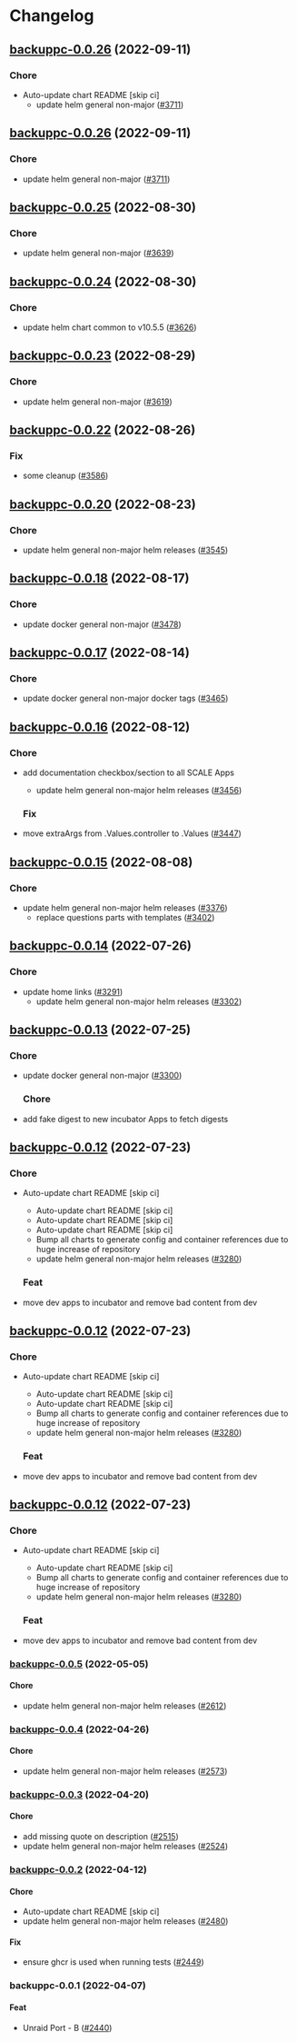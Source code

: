 # Changelog



## [backuppc-0.0.26](https://github.com/truecharts/charts/compare/backuppc-0.0.25...backuppc-0.0.26) (2022-09-11)

### Chore

- Auto-update chart README [skip ci]
  - update helm general non-major ([#3711](https://github.com/truecharts/charts/issues/3711))




## [backuppc-0.0.26](https://github.com/truecharts/charts/compare/backuppc-0.0.25...backuppc-0.0.26) (2022-09-11)

### Chore

- update helm general non-major ([#3711](https://github.com/truecharts/charts/issues/3711))




## [backuppc-0.0.25](https://github.com/truecharts/charts/compare/backuppc-0.0.24...backuppc-0.0.25) (2022-08-30)

### Chore

- update helm general non-major ([#3639](https://github.com/truecharts/charts/issues/3639))




## [backuppc-0.0.24](https://github.com/truecharts/charts/compare/backuppc-0.0.23...backuppc-0.0.24) (2022-08-30)

### Chore

- update helm chart common to v10.5.5 ([#3626](https://github.com/truecharts/charts/issues/3626))




## [backuppc-0.0.23](https://github.com/truecharts/charts/compare/backuppc-0.0.22...backuppc-0.0.23) (2022-08-29)

### Chore

- update helm general non-major ([#3619](https://github.com/truecharts/charts/issues/3619))




## [backuppc-0.0.22](https://github.com/truecharts/charts/compare/backuppc-0.0.20...backuppc-0.0.22) (2022-08-26)

### Fix

- some cleanup ([#3586](https://github.com/truecharts/charts/issues/3586))




## [backuppc-0.0.20](https://github.com/truecharts/charts/compare/backuppc-0.0.19...backuppc-0.0.20) (2022-08-23)

### Chore

- update helm general non-major helm releases ([#3545](https://github.com/truecharts/charts/issues/3545))





## [backuppc-0.0.18](https://github.com/truecharts/charts/compare/backuppc-0.0.17...backuppc-0.0.18) (2022-08-17)

### Chore

- update docker general non-major ([#3478](https://github.com/truecharts/charts/issues/3478))




## [backuppc-0.0.17](https://github.com/truecharts/charts/compare/backuppc-0.0.16...backuppc-0.0.17) (2022-08-14)

### Chore

- update docker general non-major docker tags ([#3465](https://github.com/truecharts/charts/issues/3465))




## [backuppc-0.0.16](https://github.com/truecharts/charts/compare/backuppc-0.0.15...backuppc-0.0.16) (2022-08-12)

### Chore

- add documentation checkbox/section to all SCALE Apps
  - update helm general non-major helm releases ([#3456](https://github.com/truecharts/charts/issues/3456))

  ### Fix

- move extraArgs from .Values.controller to .Values ([#3447](https://github.com/truecharts/charts/issues/3447))




## [backuppc-0.0.15](https://github.com/truecharts/charts/compare/backuppc-0.0.14...backuppc-0.0.15) (2022-08-08)

### Chore

- update helm general non-major helm releases ([#3376](https://github.com/truecharts/charts/issues/3376))
  - replace questions parts with templates ([#3402](https://github.com/truecharts/charts/issues/3402))




## [backuppc-0.0.14](https://github.com/truecharts/apps/compare/backuppc-0.0.13...backuppc-0.0.14) (2022-07-26)

### Chore

- update home links ([#3291](https://github.com/truecharts/apps/issues/3291))
  - update helm general non-major helm releases ([#3302](https://github.com/truecharts/apps/issues/3302))




## [backuppc-0.0.13](https://github.com/truecharts/apps/compare/backuppc-0.0.12...backuppc-0.0.13) (2022-07-25)

### Chore

- update docker general non-major ([#3300](https://github.com/truecharts/apps/issues/3300))

  ### Chore

- add fake digest to new incubator Apps to fetch digests




## [backuppc-0.0.12](https://github.com/truecharts/apps/compare/backuppc-0.0.11...backuppc-0.0.12) (2022-07-23)

### Chore

- Auto-update chart README [skip ci]
  - Auto-update chart README [skip ci]
  - Auto-update chart README [skip ci]
  - Auto-update chart README [skip ci]
  - Bump all charts to generate config and container references due to huge increase of repository
  - update helm general non-major helm releases ([#3280](https://github.com/truecharts/apps/issues/3280))

  ### Feat

- move dev apps to incubator and remove bad content from dev




## [backuppc-0.0.12](https://github.com/truecharts/apps/compare/backuppc-0.0.11...backuppc-0.0.12) (2022-07-23)

### Chore

- Auto-update chart README [skip ci]
  - Auto-update chart README [skip ci]
  - Auto-update chart README [skip ci]
  - Bump all charts to generate config and container references due to huge increase of repository
  - update helm general non-major helm releases ([#3280](https://github.com/truecharts/apps/issues/3280))

  ### Feat

- move dev apps to incubator and remove bad content from dev




## [backuppc-0.0.12](https://github.com/truecharts/apps/compare/backuppc-0.0.11...backuppc-0.0.12) (2022-07-23)

### Chore

- Auto-update chart README [skip ci]
  - Auto-update chart README [skip ci]
  - Bump all charts to generate config and container references due to huge increase of repository
  - update helm general non-major helm releases ([#3280](https://github.com/truecharts/apps/issues/3280))

  ### Feat

- move dev apps to incubator and remove bad content from dev







<a name="backuppc-0.0.5"></a>
### [backuppc-0.0.5](https://github.com/truecharts/apps/compare/backuppc-0.0.4...backuppc-0.0.5) (2022-05-05)

#### Chore

* update helm general non-major helm releases ([#2612](https://github.com/truecharts/apps/issues/2612))



<a name="backuppc-0.0.4"></a>
### [backuppc-0.0.4](https://github.com/truecharts/apps/compare/backuppc-0.0.3...backuppc-0.0.4) (2022-04-26)

#### Chore

* update helm general non-major helm releases ([#2573](https://github.com/truecharts/apps/issues/2573))



<a name="backuppc-0.0.3"></a>
### [backuppc-0.0.3](https://github.com/truecharts/apps/compare/backuppc-0.0.2...backuppc-0.0.3) (2022-04-20)

#### Chore

* add missing quote on description ([#2515](https://github.com/truecharts/apps/issues/2515))
* update helm general non-major helm releases ([#2524](https://github.com/truecharts/apps/issues/2524))



<a name="backuppc-0.0.2"></a>
### [backuppc-0.0.2](https://github.com/truecharts/apps/compare/backuppc-0.0.1...backuppc-0.0.2) (2022-04-12)

#### Chore

* Auto-update chart README [skip ci]
* update helm general non-major helm releases ([#2480](https://github.com/truecharts/apps/issues/2480))

#### Fix

* ensure ghcr is used when running tests ([#2449](https://github.com/truecharts/apps/issues/2449))



<a name="backuppc-0.0.1"></a>
### backuppc-0.0.1 (2022-04-07)

#### Feat

* Unraid Port - B ([#2440](https://github.com/truecharts/apps/issues/2440))
